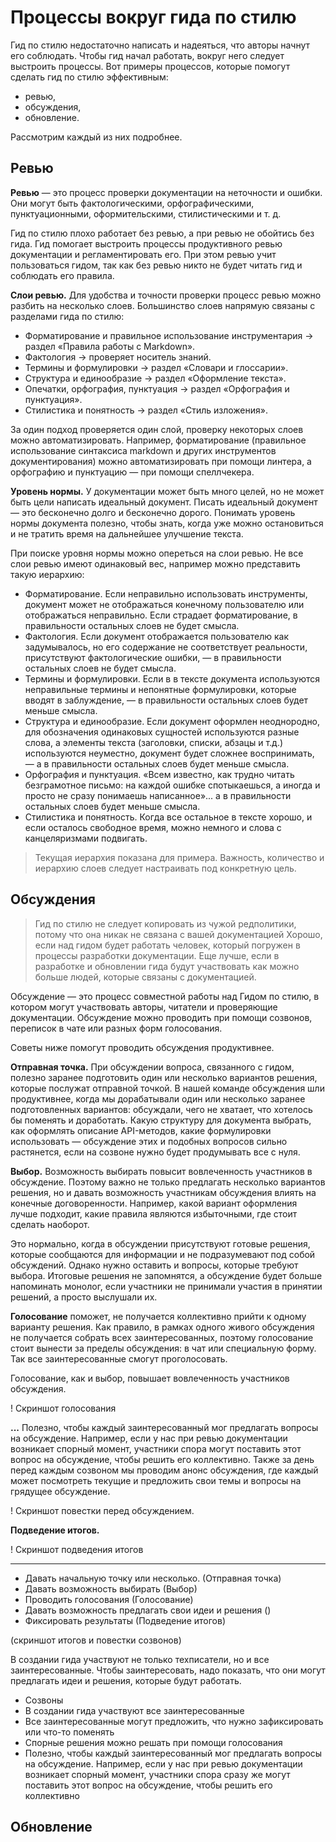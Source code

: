 # Процессы вокруг гида по стилю

Гид по стилю недостаточно написать и надеяться, что авторы начнут его соблюдать.
Чтобы гид начал работать, вокруг него следует выстроить процессы.
Вот примеры процессов, которые помогут сделать гид по стилю эффективным:

- ревью,
- обсуждения,
- обновление.

Рассмотрим каждый из них подробнее.

## Ревью

**Ревью** — это процесс проверки документации на неточности и ошибки.
Они могут быть фактологическими, орфографическими, пунктуационными, оформительскими, стилистическими и т. д.

Гид по стилю плохо работает без ревью, а при ревью не обойтись без гида.
Гид помогает выстроить процессы продуктивного ревью документации и регламентировать его.
При этом ревью учит пользоваться гидом, так как без ревью никто не будет читать гид и соблюдать его правила.

**Слои ревью.**
Для удобства и точности проверки процесс ревью можно разбить на несколько слоев.
Большинство слоев напрямую связаны с разделами гида по стилю:

- Форматирование и правильное использование инструментария → раздел «Правила работы с Markdown».
- Фактология → проверяет носитель знаний.
- Термины и формулировки → раздел «Словари и глоссарии».
- Структура и единообразие → раздел «Оформление текста».
- Опечатки, орфография, пунктуация → раздел «Орфография и пунктуация».
- Стилистика и понятность → раздел «Стиль изложения».

За один подход проверяется один слой, проверку некоторых слоев можно автоматизировать.
Например, форматирование (правильное использование синтаксиса markdown и других инструментов документирования) можно автоматизировать при помощи линтера, а орфографию и пунктуацию — при помощи спеллчекера.

**Уровень нормы.**
У документации может быть много целей, но не может быть цели написать идеальный документ.
Писать идеальный документ — это бесконечно долго и бесконечно дорого.
Понимать уровень нормы документа полезно, чтобы знать, когда уже можно остановиться и не тратить время на дальнейшее улучшение текста.

При поиске уровня нормы можно опереться на слои ревью.
Не все слои ревью имеют одинаковый вес, например можно представить такую иерархию:

- Форматирование.
  Если неправильно использовать инструменты, документ может не отображаться конечному пользователю или отображаться неправильно.
  Если страдает форматирование, в правильности остальных слоев не будет смысла.
- Фактология.
  Если документ отображается пользователю как задумывалось, но его содержание не соответствует реальности, присутствуют фактологические ошибки, — в правильности остальных слоев не будет смысла.
- Термины и формулировки.
  Если в в тексте документа используются неправильные термины и непонятные формулировки, которые вводят в заблуждение, — в правильности остальных слоев будет меньше смысла.
- Структура и единообразие.
  Если документ оформлен неоднородно, для обозначения одинаковых сущностей используются разные слова, а элементы текста (заголовки, списки, абзацы и т.д.) используются неуместно, документ будет сложнее воспринимать, — а в правильности остальных слоев будет меньше смысла.
- Орфография и пунктуация.
  «Всем известно, как трудно читать безграмотное письмо: на каждой ошибке спотыкаешься, а иногда и просто не сразу понимаешь написанное»... а в правильности остальных слоев будет меньше смысла.
- Стилистика и понятность.
  Когда все остальное в тексте хорошо, и если осталось свободное время, можно немного и слова с канцеляризмами подвигать.

> Текущая иерархия показана для примера. Важность, количество и иерархию слоев следует настраивать под конкретную цель.

## Обсуждения

> Гид по стилю не следует копировать из чужой редполитики, потому что она никак не связана с вашей документацией
> Хорошо, если над гидом будет работать человек, который погружен в процессы разработки документации.
> Еще лучше, если в разработке и обновлении гида будут участвовать как можно больше людей, которые связаны с документацией.

Обсуждение — это процесс совместной работы над Гидом по стилю, в котором могут участвовать авторы, читатели и проверяющие документации.
Обсуждение можно проводить при помощи созвонов, переписок в чате или разных форм голосования.

Советы ниже помогут проводить обсуждения продуктивнее.

**Отправная точка.**
При обсуждении вопроса, связанного с гидом, полезно заранее подготовить один или несколько вариантов решения, которые послужат отправной точкой.
В нашей команде обсуждения шли продуктивнее, когда мы дорабатывали один или несколько заранее подготовленных вариантов: обсуждали, чего не хватает, что хотелось бы поменять и доработать.
Какую структуру для документа выбрать, как оформлять описание API-методов, какие формулировки использовать — обсуждение этих и подобных вопросов сильно растянется, если на созвоне нужно будет продумывать все с нуля.

**Выбор.**
Возможность выбирать повысит вовлеченность участников в обсуждение.
Поэтому важно не только предлагать несколько вариантов решения, но и давать возможность участникам обсуждения влиять на конечные договоренности.
Например, какой вариант оформления лучше подходит, какие правила являются избыточными, где стоит сделать наоборот.

Это нормально, когда в обсуждении присутствуют готовые решения, которые сообщаются для информации и не подразумевают под собой обсуждений.
Однако нужно оставить и вопросы, которые требуют выбора.
Итоговые решения не запомнятся, а обсуждение будет больше напоминать монолог, если участники не принимали участия в принятии решений, а просто выслушали их.

**Голосование** поможет, не получается коллективно прийти к одному варианту решения.
Как правило, в рамках одного живого обсуждения не получается собрать всех заинтересованных, поэтому голосование стоит вынести за пределы обсуждения: в чат или специальную форму.
Так все заинтересованные смогут проголосовать.

Голосование, как и выбор, повышает вовлеченность участников обсуждения.

! Скриншот голосования

**...**
Полезно, чтобы каждый заинтересованный мог предлагать вопросы на обсуждение.
Например, если у нас при ревью документации возникает спорный момент, участники спора могут поставить этот вопрос на обсуждение, чтобы решить его коллективно.
Также за день перед каждым созвоном мы проводим анонс обсуждения, где каждый может посмотреть текущие и предложить свои темы и вопросы на грядущее обсуждение.

! Скриншот повестки перед обсуждением.

**Подведение итогов.**


! Скриншот подведения итогов

---

- Давать начальную точку или несколько. (Отправная точка)
- Давать возможность выбирать (Выбор)
- Проводить голосования (Голосование)
- Давать возможность предлагать свои идеи и решения ()
- Фиксировать результаты (Подведение итогов)

(скриншот итогов и повестки созвонов)

В создании гида участвуют не только техписатели, но и все заинтересованные.
Чтобы заинтересовать, надо показать, что они могут предлагать идеи и решения, которые будут работать.

- Созвоны
- В создании гида участвуют все заинтересованные
- Все заинтересованные могут предложить, что нужно зафиксировать или что-то поменять
- Спорные решения можно решать при помощи голосования
- Полезно, чтобы каждый заинтересованный мог предлагать вопросы на обсуждение.
  Например, если у нас при ревью документации возникает спорный момент, участники спора сразу же могут поставить этот вопрос на обсуждение, чтобы решить его коллективно

## Обновление
